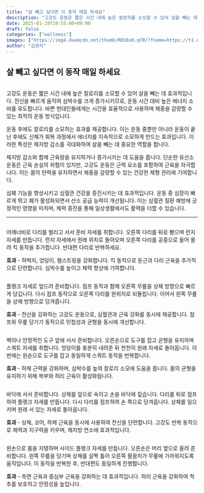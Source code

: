 ```yaml
---
title: "살 빼고 싶다면 이 동작 매일 하세요"
description: "고강도 운동은 짧은 시간 내에 높은 칼로리를 소모할 수 있어 살을 빼는 데 효과적입니다. 전신을 빠르게 움직여 심박수를 크게 증가시키므로, 운동 시간 대비 높은 에너지 소비를 유도합니다. 바쁜 현대인들에게는 시간을 효율적으로 사용하며 체중을 감량할 수 있는 최적의 운동"
date: 2025-01-28T19:55:00+09:00
draft: false
categories: ["wellness"]
images: ["https://img4.daumcdn.net/thumb/R658x0.q70/?fname=https://t1.daumcdn.net/news/202501/28/tenbody/20250128174819356gore.jpg", "https://t1.daumcdn.net/news/202501/28/tenbody/20250128174819618idkz.gif", "https://t1.daumcdn.net/news/202501/28/tenbody/20250128174819873oemf.gif", "https://t1.daumcdn.net/news/202501/28/tenbody/20250128174820545asyn.gif", "https://t1.daumcdn.net/news/202501/28/tenbody/20250128174820941isxj.gif"]
author: "김현지"
---
```


<h2 >살 빼고 싶다면 이 동작 매일 하세요</h2> <figure ><img src="https://img4.daumcdn.net/thumb/R658x0.q70/?fname=https://t1.daumcdn.net/news/202501/28/tenbody/20250128174819356gore.jpg" alt=""/></figure> <p>고강도 운동은 짧은 시간 내에 높은 칼로리를 소모할 수 있어 살을 빼는 데 효과적입니다. 전신을 빠르게 움직여 심박수를 크게 증가시키므로, 운동 시간 대비 높은 에너지 소비를 유도합니다. 바쁜 현대인들에게는 시간을 효율적으로 사용하며 체중을 감량할 수 있는 최적의 운동 방식입니다.</p> <p>운동 후에도 칼로리를 소모하는 효과를 제공합니다. 이는 운동 중뿐만 아니라 운동이 끝난 후에도 신체가 회복 과정에서 에너지를 지속적으로 소모하게 만드는 효과입니다. 이러한 특성은 체지방 감소를 극대화하여 살을 빼는 데 중요한 역할을 합니다.</p> <p>체지방 감소와 함께 근육량을 유지하거나 증가시키는 데 도움을 줍니다. 단순한 유산소 운동은 근육 손실의 위험이 있지만, 고강도 운동은 근력 요소를 포함하여 근육을 자극합니다. 이는 몸의 탄력을 유지하면서 체중을 감량할 수 있는 건강한 체형 관리에 기여합니다.</p> <p>심폐 기능을 향상시키고 심혈관 건강을 증진시키는 데 효과적입니다. 운동 중 심장이 빠르게 뛰고 폐가 활성화되면서 산소 공급 능력이 개선됩니다. 이는 심혈관 질환 예방에 긍정적인 영향을 미치며, 체력 증진을 통해 일상생활에서도 활력을 더할 수 있습니다.</p> <hr /> <figure ><img src="https://t1.daumcdn.net/news/202501/28/tenbody/20250128174819618idkz.gif" alt=""/></figure> <p>어깨너비로 다리를 벌리고 서서 준비 자세를 취합니다. 오른쪽 다리를 뒤로 뻗으며 런지 자세를 만듭니다. 런지 자세에서 원래 위치로 돌아오며 오른쪽 다리를 공중으로 들어 올려 킥 동작을 추가합니다. 반대편 다리로 반복하세요.</p> <p><strong>효과</strong> - 허벅지, 엉덩이, 햄스트링을 강화합니다. 킥 동작으로 둔근과 다리 근육을 추가적으로 단련합니다. 심박수를 높이고 체력 향상에 기여합니다.</p> <figure ><img src="https://t1.daumcdn.net/news/202501/28/tenbody/20250128174819873oemf.gif" alt=""/></figure> <p>플랭크 자세로 엎드려 준비합니다. 점프 동작과 함께 오른쪽 무릎을 상체 방향으로 빠르게 당깁니다. 다시 점프 동작으로 오른쪽 다리를 원위치로 되돌립니다. 이어서 왼쪽 무릎을 상체 방향으로 당겨줍니다.</p> <p><strong>효과</strong> - 전신을 강화하는 고강도 운동으로, 심혈관과 근육 강화를 동시에 제공합니다. 점프와 무릎 당기기 동작으로 민첩성과 균형을 동시에 개선합니다.</p> <figure ><img src="https://t1.daumcdn.net/news/202501/28/tenbody/20250128174820545asyn.gif" alt=""/></figure> <p>벽이나 안정적인 도구 앞에 서서 준비합니다. 오른손으로 도구를 잡고 균형을 유지하며 스쿼트 자세를 취합니다. 엉덩이를 충분히 내려준 뒤 천천히 원래 자세로 돌아옵니다. 이번에는 왼손으로 도구를 잡고 동일하게 스쿼트 동작을 반복합니다.</p> <p><strong>효과</strong> - 하체 근력을 강화하며, 심박수를 높여 칼로리 소모에 도움을 줍니다. 몸의 균형을 유지하기 위해 복부와 허리 근육이 활성화됩니다.</p> <figure ><img src="https://t1.daumcdn.net/news/202501/28/tenbody/20250128174820941isxj.gif" alt=""/></figure> <p>바닥에 서서 준비합니다. 상체를 앞으로 숙이고 손을 바닥에 짚습니다. 다리를 뒤로 점프하여 플랭크 자세를 만듭니다. 다시 다리를 점프하여 손 쪽으로 당겨옵니다. 상체를 일으키며 원래 서 있는 자세로 돌아옵니다.</p> <p><strong>효과</strong> - 상체, 코어, 하체 근육을 동시에 사용하여 전신을 단련합니다. 고강도 반복 동작으로 체력과 지구력을 키우며, 체지방 연소에 효과적입니다.</p> <figure ><img src="https://t1.daumcdn.net/news/202501/28/tenbody/20250128174821244ppoo.gif" alt=""/></figure> <p>왼손으로 몸을 지탱하며 사이드 플랭크 자세를 만듭니다. 오른손은 머리 옆으로 올려 준비합니다. 왼쪽 무릎을 당기며 상체를 살짝 틀어 오른쪽 팔꿈치가 무릎에 가까워지도록 움직입니다. 이 동작을 반복한 후, 반대편도 동일하게 진행합니다.</p> <p><strong>효과</strong> - 측면 근육과 중심부 근육을 강화하는 데 효과적입니다. 허리 근육을 강화하여 척추를 보호하고 안정성을 높입니다.</p>